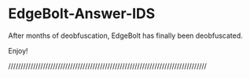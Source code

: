 # EdgeBolt-Answer-IDS

After months of deobfuscation, EdgeBolt has finally been deobfuscated.

Enjoy!

////////////////////////////////////////////////////////////////////////////////
